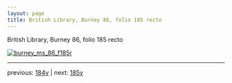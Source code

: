 ```yaml
---
layout: page
title: British Library, Burney 86, folio 185 recto
---
```


British Library, Burney 86, folio 185 recto

[![burney_ms_86_f185r](http://www.homermultitext.org/iipsrv?IIIF=/project/homer/pyramidal/deepzoom/bl/burney86imgs/v1/burney_ms_86_f185r.tif/full/800,/0/default.jpg)](http://www.homermultitext.org/ict2/?urn=urn:cite2:bl:burney86imgs.v1:burney_ms_86_f185r) 

---

previous:  [184v](../184v/) | next: [185v](../185v/)